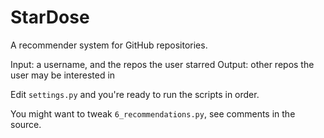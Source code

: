 StarDose
========

A recommender system for GitHub repositories.

Input: a username, and the repos the user starred
Output: other repos the user may be interested in

Edit `settings.py` and you're ready to run the scripts in order.

You might want to tweak `6_recommendations.py`, see comments in the source.

